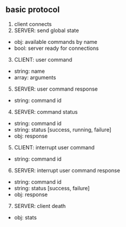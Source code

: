 basic protocol
---

1. client connects
2. SERVER: send global state
  - obj: available commands by name
  - bool: server ready for connections
3. CLIENT: user command
  - string: name
  - array: arguments
5. SERVER: user command response
  - string: command id
4. SERVER: command status
  - string: command id
  - string: status [success, running, failure]
  - obj: response
5. CLIENT: interrupt user command
  - string: command id
6. SERVER: interrupt user command response
  - string: command id
  - string: status [success, failure]
  - obj: response
7. SERVER: client death
  - obj: stats
